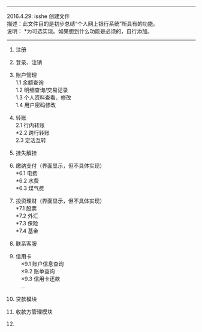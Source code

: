 ******************************************************************************************  
2016.4.29: isshe  创建文件  
描述：此文件目的是初步总结“个人网上银行系统”所具有的功能。  
说明： *为可选实现。如果想到什么功能是必须的，自行添加。  
******************************************************************************************  
  
1. 注册
2. 登录、注销

3. 账户管理  
  1.1 余额查询  
  1.2 明细查询/交易记录  
  1.3 个人资料查看、修改  
  1.4 用户密码修改

4. 转账  
  2.1 行内转账  
  *2.2 跨行转账                  
  2.3 定活互转  


5. 挂失解挂  


6. 缴纳支付（界面显示，但不具体实现）  
  *6.1 电费  
  *6.2 水费  
  *6.3 煤气费  

7. 投资理财（界面显示，但不具体实现）  
  *7.1 股票  
  *7.2 外汇  
  *7.3 保险  
  *7.4 基金    
  
  
8. 联系客服    
  
9. 信用卡  
　×9.1 账户信息查询  
　×9.2 账单查询  
　×9.3 信用卡还款  
　...    
10. 贷款模块  
11. 收款方管理模块  
12. 




  
  
